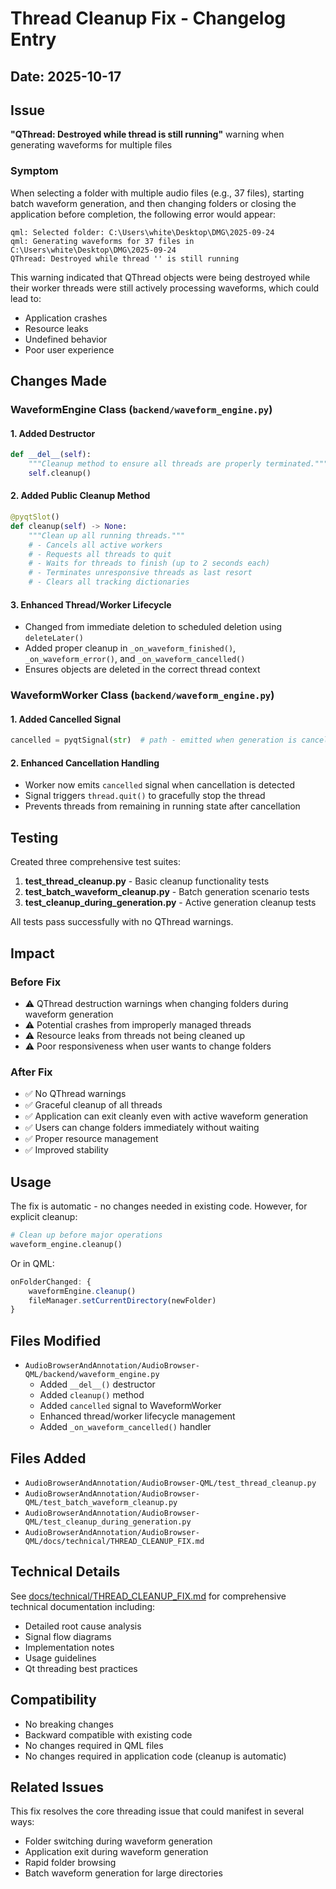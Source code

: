 # Thread Cleanup Fix - Changelog Entry

## Date: 2025-10-17

## Issue
**"QThread: Destroyed while thread is still running"** warning when generating waveforms for multiple files

### Symptom
When selecting a folder with multiple audio files (e.g., 37 files), starting batch waveform generation, and then changing folders or closing the application before completion, the following error would appear:

```
qml: Selected folder: C:\Users\white\Desktop\DMG\2025-09-24
qml: Generating waveforms for 37 files in C:\Users\white\Desktop\DMG\2025-09-24
QThread: Destroyed while thread '' is still running
```

This warning indicated that QThread objects were being destroyed while their worker threads were still actively processing waveforms, which could lead to:
- Application crashes
- Resource leaks
- Undefined behavior
- Poor user experience

## Changes Made

### WaveformEngine Class (`backend/waveform_engine.py`)

#### 1. Added Destructor
```python
def __del__(self):
    """Cleanup method to ensure all threads are properly terminated."""
    self.cleanup()
```

#### 2. Added Public Cleanup Method
```python
@pyqtSlot()
def cleanup(self) -> None:
    """Clean up all running threads."""
    # - Cancels all active workers
    # - Requests all threads to quit
    # - Waits for threads to finish (up to 2 seconds each)
    # - Terminates unresponsive threads as last resort
    # - Clears all tracking dictionaries
```

#### 3. Enhanced Thread/Worker Lifecycle
- Changed from immediate deletion to scheduled deletion using `deleteLater()`
- Added proper cleanup in `_on_waveform_finished()`, `_on_waveform_error()`, and `_on_waveform_cancelled()`
- Ensures objects are deleted in the correct thread context

### WaveformWorker Class (`backend/waveform_engine.py`)

#### 1. Added Cancelled Signal
```python
cancelled = pyqtSignal(str)  # path - emitted when generation is cancelled
```

#### 2. Enhanced Cancellation Handling
- Worker now emits `cancelled` signal when cancellation is detected
- Signal triggers `thread.quit()` to gracefully stop the thread
- Prevents threads from remaining in running state after cancellation

## Testing

Created three comprehensive test suites:

1. **test_thread_cleanup.py** - Basic cleanup functionality tests
2. **test_batch_waveform_cleanup.py** - Batch generation scenario tests  
3. **test_cleanup_during_generation.py** - Active generation cleanup tests

All tests pass successfully with no QThread warnings.

## Impact

### Before Fix
- ⚠️ QThread destruction warnings when changing folders during waveform generation
- ⚠️ Potential crashes from improperly managed threads
- ⚠️ Resource leaks from threads not being cleaned up
- ⚠️ Poor responsiveness when user wants to change folders

### After Fix
- ✅ No QThread warnings
- ✅ Graceful cleanup of all threads
- ✅ Application can exit cleanly even with active waveform generation
- ✅ Users can change folders immediately without waiting
- ✅ Proper resource management
- ✅ Improved stability

## Usage

The fix is automatic - no changes needed in existing code. However, for explicit cleanup:

```python
# Clean up before major operations
waveform_engine.cleanup()
```

Or in QML:
```qml
onFolderChanged: {
    waveformEngine.cleanup()
    fileManager.setCurrentDirectory(newFolder)
}
```

## Files Modified

- `AudioBrowserAndAnnotation/AudioBrowser-QML/backend/waveform_engine.py`
  - Added `__del__()` destructor
  - Added `cleanup()` method
  - Added `cancelled` signal to WaveformWorker
  - Enhanced thread/worker lifecycle management
  - Added `_on_waveform_cancelled()` handler

## Files Added

- `AudioBrowserAndAnnotation/AudioBrowser-QML/test_thread_cleanup.py`
- `AudioBrowserAndAnnotation/AudioBrowser-QML/test_batch_waveform_cleanup.py`
- `AudioBrowserAndAnnotation/AudioBrowser-QML/test_cleanup_during_generation.py`
- `AudioBrowserAndAnnotation/AudioBrowser-QML/docs/technical/THREAD_CLEANUP_FIX.md`

## Technical Details

See [docs/technical/THREAD_CLEANUP_FIX.md](docs/technical/THREAD_CLEANUP_FIX.md) for comprehensive technical documentation including:
- Detailed root cause analysis
- Signal flow diagrams
- Implementation notes
- Usage guidelines
- Qt threading best practices

## Compatibility

- No breaking changes
- Backward compatible with existing code
- No changes required in QML files
- No changes required in application code (cleanup is automatic)

## Related Issues

This fix resolves the core threading issue that could manifest in several ways:
- Folder switching during waveform generation
- Application exit during waveform generation
- Rapid folder browsing
- Batch waveform generation for large directories
